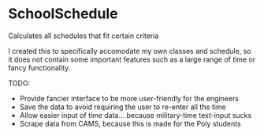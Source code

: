 # SchoolSchedule
Calculates all schedules that fit certain criteria

I created this to specifically accomodate my own classes and schedule, so it does not contain some important features such as a large range of time or fancy functionality.


TODO:
- Provide fancier interface to be more user-friendly for the engineers
- Save the data to avoid requiring the user to re-enter all the time
- Allow easier input of time data... because military-time text-input sucks
- Scrape data from CAMS, because this is made for the Poly students
